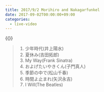 ```yaml
---
title: 2017/9/2 Morihiro and Nakagarfunkel
date: 2017-09-02T00:00:00+09:00
categories:
  - live-video
---
```


{{<youtube B6ib580wIAg>}}

>1. 少年時代(井上陽水)  
>2. 夏休み(吉田拓郎) 
>3. My Way(Frank Sinatra)  
>4. およげたいやきくん(子門真人)  
>5. 季節の中で(松山千春)  
>6. 時間よ止まれ(矢沢永吉)  
>7. I Will(The Beatles)